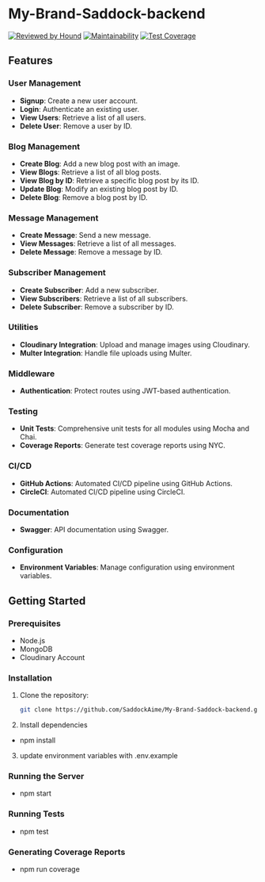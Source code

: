 # My-Brand-Saddock-backend

[![Reviewed by Hound](https://img.shields.io/badge/Reviewed_by-Hound-8E64B0.svg)](https://houndci.com)
[![Maintainability](https://api.codeclimate.com/v1/badges/27632a66198c4b9afbc4/maintainability)](https://codeclimate.com/github/SaddockAime/My-Brand-Saddock-backend/maintainability)
[![Test Coverage](https://api.codeclimate.com/v1/badges/27632a66198c4b9afbc4/test_coverage)](https://codeclimate.com/github/SaddockAime/My-Brand-Saddock-backend/test_coverage)
<!--
[![Coverage Status](https://coveralls.io/repos/github/SaddockAime/My-Brand-Saddock-backend/badge.svg?branch=main)](https://coveralls.io/github/SaddockAime/My-Brand-Saddock-backend?branch=main)
[![CircleCI](https://dl.circleci.com/status-badge/img/circleci/YP657XkYXwnQfGBvMSFtNN/Ew4rKc7T4aHxi1UN1mnNSL/tree/main.svg?style=svg)](https://dl.circleci.com/status-badge/redirect/circleci/YP657XkYXwnQfGBvMSFtNN/Ew4rKc7T4aHxi1UN1mnNSL/tree/main)
-->

## Features

### User Management
- **Signup**: Create a new user account.
- **Login**: Authenticate an existing user.
- **View Users**: Retrieve a list of all users.
- **Delete User**: Remove a user by ID.

### Blog Management
- **Create Blog**: Add a new blog post with an image.
- **View Blogs**: Retrieve a list of all blog posts.
- **View Blog by ID**: Retrieve a specific blog post by its ID.
- **Update Blog**: Modify an existing blog post by ID.
- **Delete Blog**: Remove a blog post by ID.

### Message Management
- **Create Message**: Send a new message.
- **View Messages**: Retrieve a list of all messages.
- **Delete Message**: Remove a message by ID.

### Subscriber Management
- **Create Subscriber**: Add a new subscriber.
- **View Subscribers**: Retrieve a list of all subscribers.
- **Delete Subscriber**: Remove a subscriber by ID.

### Utilities
- **Cloudinary Integration**: Upload and manage images using Cloudinary.
- **Multer Integration**: Handle file uploads using Multer.

### Middleware
- **Authentication**: Protect routes using JWT-based authentication.

### Testing
- **Unit Tests**: Comprehensive unit tests for all modules using Mocha and Chai.
- **Coverage Reports**: Generate test coverage reports using NYC.

### CI/CD
- **GitHub Actions**: Automated CI/CD pipeline using GitHub Actions.
- **CircleCI**: Automated CI/CD pipeline using CircleCI.

### Documentation
- **Swagger**: API documentation using Swagger.

### Configuration
- **Environment Variables**: Manage configuration using environment variables.

## Getting Started

### Prerequisites
- Node.js
- MongoDB
- Cloudinary Account

### Installation
1. Clone the repository:
   ```sh
   git clone https://github.com/SaddockAime/My-Brand-Saddock-backend.git
2. Install dependencies
- npm install
3. update environment variables with .env.example

### Running the Server
- npm start

### Running Tests
- npm test

### Generating Coverage Reports
- npm run coverage
